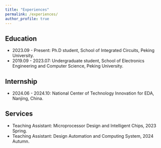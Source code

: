 ```yaml
---
title: "Experiences"
permalink: /experiences/
author_profile: true
---
```


## Education
- 2023.09 - Present: Ph.D student, School of Integrated Circuits, Peking University.
- 2019.09 - 2023.07: Undergraduate student, School of Electronics Engineering and Computer Science, Peking University.


## Internship
- 2024.06 - 2024.10: National Center of Technology Innovation for EDA, Nanjing, China.


## Services
- Teaching Assistant: Microprocessor Design and Intelligent Chips, 2023 Spring.
- Teaching Assistant: Design Automation and Computing System, 2024 Autumn.
